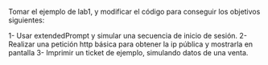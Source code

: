 Tomar el ejemplo de lab1, y modificar el código para conseguir los objetivos siguientes:

1- Usar extendedPrompt y simular una secuencia de inicio de sesión.
2- Realizar una petición http básica para obtener la ip pública y mostrarla en pantalla
3- Imprimir un ticket de ejemplo, simulando datos de una venta.
